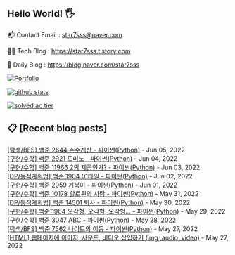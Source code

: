## Hello World! 🖐

📬 Contact Email : star7sss@naver.com

👨‍💻 Tech Blog : https://star7sss.tistory.com

🤪 Daily Blog : https://blog.naver.com/star7sss

[![Portfolio](https://img.shields.io/badge/Portfolio-%23000000.svg?style=for-the-badge&logo=firefox&logoColor=#FF7139)](https://fern-way-13f.notion.site/Jang-Thang-3b7b327981a2456c8ee5952eadb848b9)

[![github stats](https://github-readme-stats.vercel.app/api?username=jangThang&show_icons=true&hide_border=False)](https://star7sss.tistory.com)

[![solved.ac tier](http://mazassumnida.wtf/api/v2/generate_badge?boj=star7sss)](https://solved.ac/star7sss)

## 📋 [Recent blog posts]
[[탐색/BFS] 백준 2644 촌수계산 - 파이썬(Python)](https://star7sss.tistory.com/383) - Jun 05, 2022<br>
[[구현/수학] 백준 2921 도미노 - 파이썬(Python)](https://star7sss.tistory.com/382) - Jun 04, 2022<br>
[[구현/수학] 백준 11966 2의 제곱인가? - 파이썬(Python)](https://star7sss.tistory.com/381) - Jun 03, 2022<br>
[[DP/동적계획법] 백준 1904 01타일 - 파이썬(Python)](https://star7sss.tistory.com/380) - Jun 02, 2022<br>
[[구현/수학] 백준 2959 거북이 - 파이썬(Python)](https://star7sss.tistory.com/379) - Jun 01, 2022<br>
[[구현/수학] 백준 10178 할로윈의 사탕 - 파이썬(Python)](https://star7sss.tistory.com/378) - May 31, 2022<br>
[[DP/동적계획법] 백준 14501 퇴사 - 파이썬(Python)](https://star7sss.tistory.com/377) - May 30, 2022<br>
[[구현/수학] 백준 1964 오각형, 오각형, 오각형… - 파이썬(Python)](https://star7sss.tistory.com/376) - May 29, 2022<br>
[[구현/수학] 백준 3047 ABC - 파이썬(Python)](https://star7sss.tistory.com/375) - May 28, 2022<br>
[[탐색/BFS] 백준 7562 나이트의 이동 - 파이썬(Python)](https://star7sss.tistory.com/374) - May 27, 2022<br>
[[HTML] 웹페이지에 이미지, 사운드, 비디오 삽입하기 (img, audio, video)](https://star7sss.tistory.com/586) - May 27, 2022<br>
